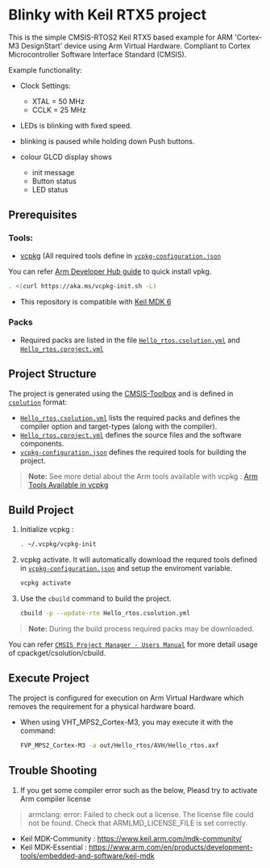 # Blinky with Keil RTX5 project

This is the simple CMSIS-RTOS2 Keil RTX5 based example for
ARM 'Cortex-M3 DesignStart' device using Arm Virtual Hardware.
Compliant to Cortex Microcontroller Software Interface Standard (CMSIS).

Example functionality:
 - Clock Settings:
   - XTAL  =  50 MHz
   - CCLK  =  25 MHz

 - LEDs is blinking with fixed speed.
 - blinking is paused while holding down Push buttons.
 - colour GLCD display shows
   - init message
   - Button status
   - LED status

## Prerequisites

### Tools:

- [vcpkg](https://github.com/microsoft/vcpkg?tab=readme-ov-file) 
  (All required tools define in [`vcpkg-configuration.json`](./vcpkg-configuration.json)

You can refer [Arm Developer Hub guide](https://learn.arm.com/learning-paths/microcontrollers/vcpkg-tool-installation/installation/) to quick install vpkg.
   ```bash
   . <(curl https://aka.ms/vcpkg-init.sh -L)
   ```

- This repository is compatible with [Keil MDK 6](https://www.keil.arm.com/keil-mdk/)

### Packs

- Required packs are listed in the file [`Hello_rtos.csolution.yml`](./Hello_rtos.csolution.yml) and [`Hello_rtos.cproject.yml`](./Hello_rtos.cproject.yml)

## Project Structure

The project is generated using the [CMSIS-Toolbox](https://github.com/Open-CMSIS-Pack/devtools/blob/main/tools/projmgr/docs/Manual/Overview.md) and is defined in [`csolution`](https://github.com/Open-CMSIS-Pack/devtools/blob/main/tools/projmgr/docs/Manual/YML-Input-Format.md) format:


- [`Hello_rtos.csolution.yml`](./Hello_rtos.csolution.yml) lists the required packs and defines the compiler option and target-types (along with the compiler).
- [`Hello_rtos.cproject.yml`](./Hello_rtos.cproject.yml) defines the source files and the software components.
-  [`vcpkg-configuration.json`](./vcpkg-configuration.json) defines the required tools for building the project.
>**Note:** See more detial about the Arm tools available with vcpkg : [Arm Tools Available in vcpkg](https://www.keil.arm.com/artifacts/)

## Build Project 

1. Initialize vcpkg :

   ```bash
   . ~/.vcpkg/vcpkg-init
   ```

2. vcpkg activate. It will automatically download the requred tools defined in  [`vcpkg-configuration.json`](./vcpkg-configuration.json) and setup the enviroment variable.

   ```bash
   vcpkg activate
   ```

3. Use the `cbuild` command to build the project.

   ```bash
   cbuild -p --update-rte Hello_rtos.csolution.yml    
   ```


>**Note:** During the build process required packs may be downloaded.

You can refer [`CMSIS Project Manager - Users Manual`](https://github.com/Open-CMSIS-Pack/devtools/blob/main/tools/projmgr/docs/Manual/Overview.md) for more detail usage of cpackget/csolution/cbuild.

## Execute Project

The project is configured for execution on Arm Virtual Hardware which removes the requirement for a physical hardware board.  

- When using VHT_MPS2_Cortex-M3, you may execute it with the command:

  ```bash
  FVP_MPS2_Cortex-M3 -a out/Hello_rtos/AVH/Hello_rtos.axf
  ```

## Trouble Shooting

1. If you get some compiler error such as the below, Pleasd try to activate Arm compiler license
> armclang: error: Failed to check out a license.
> The license file could not be found. Check that ARMLMD_LICENSE_FILE is set correctly.

- Keil MDK-Community : https://www.keil.arm.com/mdk-community/ 
- Keil MDK-Essential : https://www.arm.com/en/products/development-tools/embedded-and-software/keil-mdk

